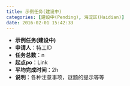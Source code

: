 ```yaml
---
title: 示例任务(建设中)
categories: [建设中(Pending), 海淀区(Haidian)]
date: 2016-02-01 15:42:33
---
```


- **示例任务(建设中)**
- **申请人**：特工ID
- **任务总数**：n
- **起点po**：Link
- **平均完成时间**：2h
- **说明**：各种注意事项，谜题的提示等等

